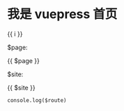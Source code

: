 # 我是 vuepress 首页

<span v-for="i in 3">{{ i }}</span>

$page:

{{ $page }}

$site:

{{ $site }}

```
console.log($route)
```
